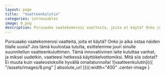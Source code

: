 ```yaml
---
layout: page
title:  "Vaatteenkulutin"
categories: introuvables
image: 8.png
description: Pursuaako vaatekomerosi vaatteita, joita et käytä? Onko jo aika ostaa näiden tilalle uusia? Jos tämä kuulostaa tutulta, esittelemme juuri sinulle suunnitellun vaatteenkuluttimen. Tämä innovatiivinen laite kuluttaa vanhat, ja miksei uudetkin, vaatteesi hetkessä käyttökelvottomiksi. Mitä siis odotat? Ei muuta kuin vaateostoksille hyvällä omallatunnolla!
---
```

Pursuaako vaatekomerosi vaatteita, joita et käytä? Onko jo aika ostaa näiden tilalle uusia? Jos tämä kuulostaa tutulta, esittelemme juuri sinulle suunnitellun vaatteenkuluttimen. Tämä innovatiivinen laite kuluttaa vanhat, ja miksei uudetkin, vaatteesi hetkessä käyttökelvottomiksi. Mitä siis odotat? Ei muuta kuin vaateostoksille hyvällä omallatunnolla!
![vaatteenkulutin]({{ "/assets/images/8.png" | absolute_url }}){:width="400" .center-image }
